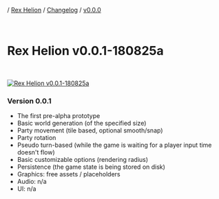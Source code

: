 / [Rex Helion](../../../) / [Changelog](../../) / [v0.0.0](../)

<br>

# Rex Helion v0.0.1-180825a

<br>

[![Rex Helion v0.0.1-180825a](http://img.youtube.com/vi/r7tI1nvieak/0.jpg)](http://www.youtube.com/watch?v=r7tI1nvieak "Rex Helion v0.0.1-180825a")

### Version 0.0.1 ###

- The first pre-alpha prototype
- Basic world generation (of the specified size)
- Party movement (tile based, optional smooth/snap)
- Party rotation
- Pseudo turn-based (while the game is waiting for a player input time doesn't flow)
- Basic customizable options (rendering radius)
- Persistence (the game state is being stored on disk)
- Graphics: free assets / placeholders
- Audio: n/a
- UI: n/a

<br>
<br>
<br>
